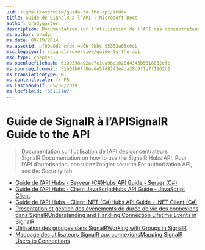 ```yaml
---
uid: signalr/overview/guide-to-the-api/index
title: Guide de SignalR à l’API | Microsoft Docs
author: bradygaster
description: Documentation sur l’utilisation de l’API des concentrateurs SignalR. Pour l’API d’autorisation, consultez l’onglet sécurité.
ms.author: bradyg
ms.date: 09/19/2014
ms.assetid: af69e8d2-efdd-4d0b-9bbc-95353a65c0db
msc.legacyurl: /signalr/overview/guide-to-the-api
msc.type: chapter
ms.openlocfilehash: 0109298a92ae7e1ea96d1020d4345b5618852efb
ms.sourcegitcommit: 51b01b6ff8edde57d8243e4da28c9f1e7f1962b2
ms.translationtype: MT
ms.contentlocale: fr-FR
ms.lasthandoff: 05/06/2019
ms.locfileid: "65117107"
---
```

# <a name="signalr-guide-to-the-api"></a><span data-ttu-id="0cc1a-104">Guide de SignalR à l’API</span><span class="sxs-lookup"><span data-stu-id="0cc1a-104">SignalR Guide to the API</span></span>

> <span data-ttu-id="0cc1a-105">Documentation sur l’utilisation de l’API des concentrateurs SignalR.</span><span class="sxs-lookup"><span data-stu-id="0cc1a-105">Documentation on how to use the SignalR Hubs API.</span></span> <span data-ttu-id="0cc1a-106">Pour l’API d’autorisation, consultez l’onglet sécurité.</span><span class="sxs-lookup"><span data-stu-id="0cc1a-106">For authorization API, see the Security tab.</span></span>

- [<span data-ttu-id="0cc1a-107">Guide de l’API Hubs - Serveur (C#)</span><span class="sxs-lookup"><span data-stu-id="0cc1a-107">Hubs API Guide - Server (C#)</span></span>](hubs-api-guide-server.md)
- [<span data-ttu-id="0cc1a-108">Guide de l’API Hubs - Client JavaScript</span><span class="sxs-lookup"><span data-stu-id="0cc1a-108">Hubs API Guide - JavaScript Client</span></span>](hubs-api-guide-javascript-client.md)
- [<span data-ttu-id="0cc1a-109">Guide de l’API Hubs - Client .NET (C#)</span><span class="sxs-lookup"><span data-stu-id="0cc1a-109">Hubs API Guide - .NET Client (C#)</span></span>](hubs-api-guide-net-client.md)
- [<span data-ttu-id="0cc1a-110">Présentation et gestion des événements de durée de vie des connexions dans SignalR</span><span class="sxs-lookup"><span data-stu-id="0cc1a-110">Understanding and Handling Connection Lifetime Events in SignalR</span></span>](handling-connection-lifetime-events.md)
- [<span data-ttu-id="0cc1a-111">Utilisation des groupes dans SignalR</span><span class="sxs-lookup"><span data-stu-id="0cc1a-111">Working with Groups in SignalR</span></span>](working-with-groups.md)
- [<span data-ttu-id="0cc1a-112">Mappage des utilisateurs SignalR aux connexions</span><span class="sxs-lookup"><span data-stu-id="0cc1a-112">Mapping SignalR Users to Connections</span></span>](mapping-users-to-connections.md)
